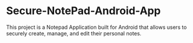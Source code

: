 # Secure-NotePad-Android-App
This project is a Notepad Application built for Android that allows users to securely create, manage, and edit their personal notes.
